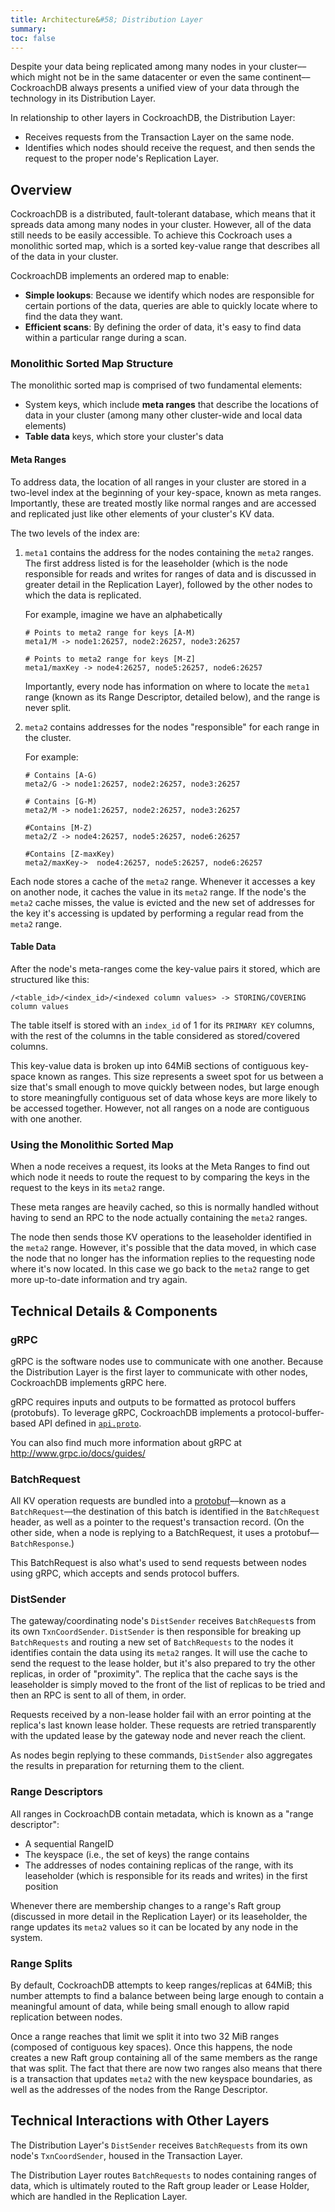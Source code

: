 ```yaml
---
title: Architecture&#58; Distribution Layer
summary: 
toc: false
---
```


Despite your data being replicated among many nodes in your cluster––which might not be in the same datacenter or even the same continent––CockroachDB always presents a unified view of your data through the technology in its Distribution Layer.

In relationship to other layers in CockroachDB, the Distribution Layer:

- Receives requests from the Transaction Layer on the same node.
- Identifies which nodes should receive the request, and then sends the request to the proper node's Replication Layer.

<div id="toc"></div>

## Overview

CockroachDB is a distributed, fault-tolerant database, which means that it spreads data among many nodes in your cluster. However, all of the data still needs to be easily accessible. To achieve this Cockroach uses a monolithic sorted map, which is a sorted key-value range that describes all of the data in your cluster.

CockroachDB implements an ordered map to enable:
  - **Simple lookups**: Because we identify which nodes are responsible for certain portions of the data, queries are able to quickly locate where to find the data they want.
  - **Efficient scans**: By defining the order of data, it's easy to find data within a particular range during a scan.

### Monolithic Sorted Map Structure

The monolithic sorted map is comprised of two fundamental elements:

- System keys, which include **meta ranges** that describe the locations of data in your cluster (among many other cluster-wide and local data elements)
- **Table data** keys, which store your cluster's data

#### Meta Ranges

To address data, the location of all ranges in your cluster are stored in a two-level index at the beginning of your key-space, known as meta ranges. Importantly, these are treated mostly like normal ranges and are accessed and replicated just like other elements of your cluster's KV data. 

The two levels of the index are:

1. `meta1` contains the address for the nodes containing the `meta2` ranges. The first address listed is for the leaseholder (which is the node responsible for reads and writes for ranges of data and is discussed in greater detail in the Replication Layer), followed by the other nodes to which the data is replicated.

    For example, imagine we have an alphabetically

    ~~~
    # Points to meta2 range for keys [A-M)
    meta1/M -> node1:26257, node2:26257, node3:26257

    # Points to meta2 range for keys [M-Z]
    meta1/maxKey -> node4:26257, node5:26257, node6:26257
    ~~~

    Importantly, every node has information on where to locate the `meta1` range (known as its Range Descriptor, detailed below), and the range is never split.

2. `meta2` contains addresses for the nodes "responsible" for each range in the cluster. 

    For example:

    ~~~
    # Contains [A-G)
    meta2/G -> node1:26257, node2:26257, node3:26257

    # Contains [G-M)
    meta2/M -> node1:26257, node2:26257, node3:26257

    #Contains [M-Z)
    meta2/Z -> node4:26257, node5:26257, node6:26257

    #Contains [Z-maxKey)
    meta2/maxKey->  node4:26257, node5:26257, node6:26257
    ~~~

Each node stores a cache of the `meta2` range. Whenever it accesses a key on another node, it caches the value in its `meta2` range. If the node's the `meta2` cache misses, the value is evicted and the new set of addresses for the key it's accessing is updated by performing a regular read from the `meta2` range.

#### Table Data

After the node's meta-ranges come the key-value pairs it stored, which are structured like this:

~~~
/<table_id>/<index_id>/<indexed column values> -> STORING/COVERING column values
~~~

The table itself is stored with an `index_id` of 1 for its `PRIMARY KEY` columns, with the rest of the columns in the table considered as stored/covered columns.

This key-value data is broken up into 64MiB sections of contiguous key-space known as ranges. This size represents a sweet spot for us between a size that's small enough to move quickly between nodes, but large enough to store meaningfully contiguous set of data whose keys are more likely to be accessed together. However, not all ranges on a node are contiguous with one another. 

### Using the Monolithic Sorted Map

When a node receives a request, its looks at the Meta Ranges to find out which node it needs to route the request to by comparing the keys in the request to the keys in its `meta2` range.

These meta ranges are heavily cached, so this is normally handled without having to send an RPC to the node actually containing the `meta2` ranges.

The node then sends those KV operations to the leaseholder identified in the `meta2` range. However, it's possible that the data moved, in which case the node that no longer has the information replies to the requesting node where it's now located. In this case we go back to the `meta2` range to get more up-to-date information and try again.

## Technical Details & Components

### gRPC

gRPC is the software nodes use to communicate with one another. Because the Distribution Layer is the first layer to communicate with other nodes, CockroachDB implements gRPC here.

gRPC requires inputs and outputs to be formatted as protocol buffers (protobufs). To leverage gRPC, CockroachDB implements a protocol-buffer-based API defined in [`api.proto`](https://github.com/cockroachdb/cockroach/blob/295ae3bfba88e96a1fd641fd515998e2804bc7ef/pkg/roachpb/api.proto).

You can also find much more information about gRPC at http://www.grpc.io/docs/guides/

### BatchRequest

All KV operation requests are bundled into a [protobuf](https://en.wikipedia.org/wiki/Protocol_Buffers)––known as a `BatchRequest`––the destination of this batch is identified in the `BatchRequest` header, as well as a pointer to the request's transaction record. (On the other side, when a node is replying to a BatchRequest, it uses a protobuf––`BatchResponse`.)

This BatchRequest is also what's used to send requests between nodes using gRPC, which accepts and sends protocol buffers.

### DistSender

The gateway/coordinating node's `DistSender` receives `BatchRequest`s from its own `TxnCoordSender`. `DistSender` is then responsible for breaking up `BatchRequests` and routing a new set of `BatchRequests` to the nodes it identifies contain the data using its `meta2` ranges.  It will use the cache to send the request to the lease holder, but it's also prepared to try the other replicas, in order of "proximity". The replica that the cache says is the leaseholder is simply moved to the front of the list of replicas to be tried and then an RPC is sent to all of them, in order.

Requests received by a non-lease holder fail with an error pointing at the replica's last known lease holder. These requests are retried transparently with the updated lease by the gateway node and never reach the client.

As nodes begin replying to these commands, `DistSender` also aggregates the results in preparation for returning them to the client.

### Range Descriptors

All ranges in CockroachDB contain metadata, which is known as a "range descriptor":

- A sequential RangeID
- The keyspace (i.e., the set of keys) the range contains
- The addresses of nodes containing replicas of the range, with its leaseholder (which is responsible for its reads and writes) in the first position

Whenever there are membership changes to a range's Raft group (discussed in more detail in the Replication Layer) or its leaseholder, the range updates its `meta2` values so it can be located by any node in the system.

### Range Splits

By default, CockroachDB attempts to keep ranges/replicas at 64MiB; this number attempts to find a balance between being large enough to contain a meaningful amount of data, while being small enough to allow rapid replication between nodes.

Once a range reaches that limit we split it into two 32 MiB ranges (composed of contiguous key spaces). Once this happens, the node creates a new Raft group containing all of the same members as the range that was split. The fact that there are now two ranges also means that there is a transaction that updates `meta2` with the new keyspace boundaries, as well as the addresses of the nodes from the Range Descriptor.

## Technical Interactions with Other Layers

The Distribution Layer's `DistSender` receives `BatchRequests` from its own node's `TxnCoordSender`, housed in the Transaction Layer.

The Distribution Layer routes `BatchRequests` to nodes containing ranges of data, which is ultimately routed to the Raft group leader or Lease Holder, which are handled in the Replication Layer.
